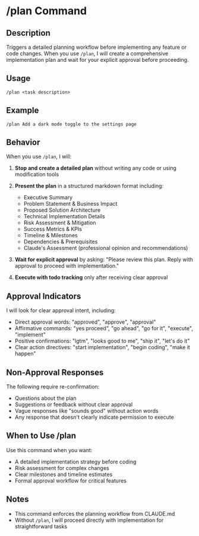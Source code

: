 # /plan Command

## Description
Triggers a detailed planning workflow before implementing any feature or code changes. When you use `/plan`, I will create a comprehensive implementation plan and wait for your explicit approval before proceeding.

## Usage
```
/plan <task description>
```

## Example
```
/plan Add a dark mode toggle to the settings page
```

## Behavior
When you use `/plan`, I will:

1. **Stop and create a detailed plan** without writing any code or using modification tools
2. **Present the plan** in a structured markdown format including:
   - Executive Summary
   - Problem Statement & Business Impact
   - Proposed Solution Architecture
   - Technical Implementation Details
   - Risk Assessment & Mitigation
   - Success Metrics & KPIs
   - Timeline & Milestones
   - Dependencies & Prerequisites
   - Claude's Assessment (professional opinion and recommendations)

3. **Wait for explicit approval** by asking: "Please review this plan. Reply with approval to proceed with implementation."
4. **Execute with todo tracking** only after receiving clear approval

## Approval Indicators
I will look for clear approval intent, including:
- Direct approval words: "approved", "approve", "approval"
- Affirmative commands: "yes proceed", "go ahead", "go for it", "execute", "implement"
- Positive confirmations: "lgtm", "looks good to me", "ship it", "let's do it"
- Clear action directives: "start implementation", "begin coding", "make it happen"

## Non-Approval Responses
The following require re-confirmation:
- Questions about the plan
- Suggestions or feedback without clear approval
- Vague responses like "sounds good" without action words
- Any response that doesn't clearly indicate permission to execute

## When to Use /plan
Use this command when you want:
- A detailed implementation strategy before coding
- Risk assessment for complex changes
- Clear milestones and timeline estimates
- Formal approval workflow for critical features

## Notes
- This command enforces the planning workflow from CLAUDE.md
- Without `/plan`, I will proceed directly with implementation for straightforward tasks
